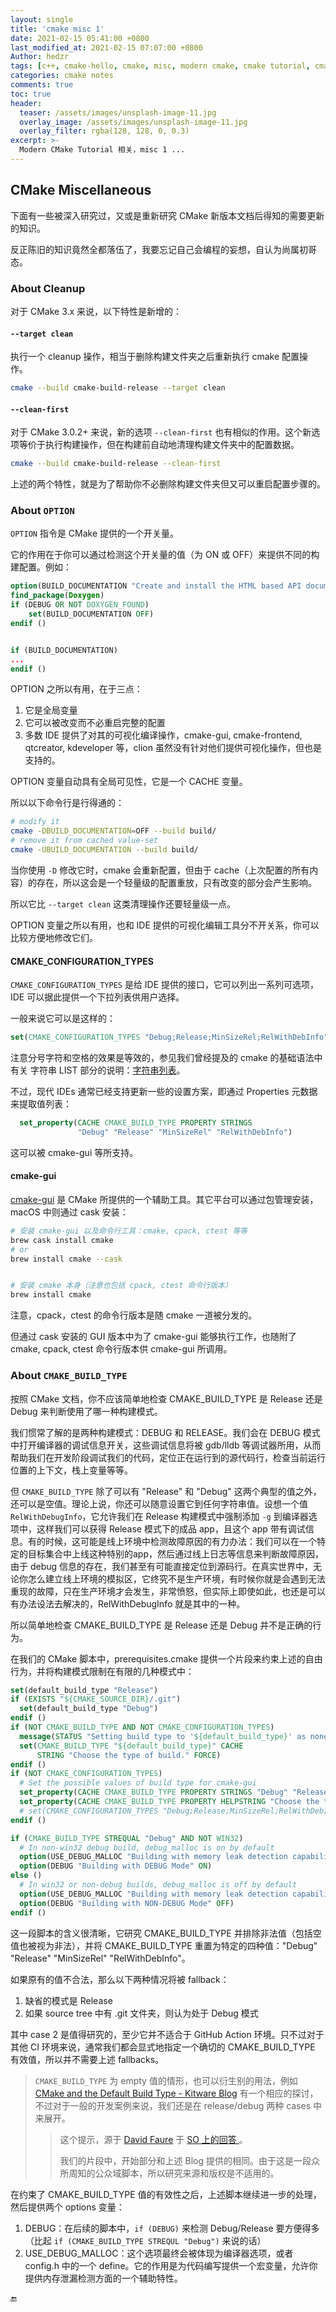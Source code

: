 ```yaml
---
layout: single
title: 'cmake misc 1'
date: 2021-02-15 05:41:00 +0800
last_modified_at: 2021-02-15 07:07:00 +0800
Author: hedzr
tags: [c++, cmake-hello, cmake, misc, modern cmake, cmake tutorial, cmake examples]
categories: cmake notes
comments: true
toc: true
header:
  teaser: /assets/images/unsplash-image-11.jpg
  overlay_image: /assets/images/unsplash-image-11.jpg
  overlay_filter: rgba(128, 128, 0, 0.3)
excerpt: >-
  Modern CMake Tutorial 相关，misc 1 ...
---
```






## CMake Miscellaneous

下面有一些被深入研究过，又或是重新研究 CMake 新版本文档后得知的需要更新的知识。

反正陈旧的知识竟然全都落伍了，我要忘记自己会编程的妄想，自认为尚属初哥态。



### About Cleanup

对于 CMake 3.x 来说，以下特性是新增的：

#### `--target clean`

执行一个 cleanup 操作，相当于删除构建文件夹之后重新执行 cmake 配置操作。

```bash
cmake --build cmake-build-release --target clean
```



#### `--clean-first`

对于 CMake 3.0.2+ 来说，新的选项 `--clean-first` 也有相似的作用。这个新选项等价于执行构建操作，但在构建前自动地清理构建文件夹中的配置数据。

```bash
cmake --build cmake-build-release --clean-first
```



上述的两个特性，就是为了帮助你不必删除构建文件夹但又可以重启配置步骤的。





### About `OPTION`

`OPTION` 指令是 CMake 提供的一个开关量。

它的作用在于你可以通过检测这个开关量的值（为 ON 或 OFF）来提供不同的构建配置。例如：

```cmake
option(BUILD_DOCUMENTATION "Create and install the HTML based API documentation (requires Doxygen)" OFF)
find_package(Doxygen)
if (DEBUG OR NOT DOXYGEN_FOUND)
    set(BUILD_DOCUMENTATION OFF)
endif ()


if (BUILD_DOCUMENTATION)
...
endif ()
```

OPTION 之所以有用，在于三点：

1. 它是全局变量
2. 它可以被改变而不必重启完整的配置
3. 多数 IDE 提供了对其的可视化编译操作，cmake-gui, cmake-frontend, qtcreator, kdeveloper 等，clion 虽然没有针对他们提供可视化操作，但也是支持的。

OPTION 变量自动具有全局可见性，它是一个 CACHE 变量。

所以以下命令行是行得通的：

```bash
# modify it
cmake -DBUILD_DOCUMENTATION=OFF --build build/
# remove it from cached value-set
cmake -UBUILD_DOCUMENTATION --build build/
```

当你使用 `-D` 修改它时，cmake 会重新配置，但由于 cache（上次配置的所有内容）的存在，所以这会是一个轻量级的配置重放，只有改变的部分会产生影响。

所以它比 `--target clean` 这类清理操作还要轻量级一点。

OPTION 变量之所以有用，也和 IDE 提供的可视化编辑工具分不开关系，你可以比较方便地修改它们。



#### CMAKE_CONFIGURATION_TYPES

`CMAKE_CONFIGURATION_TYPES` 是给 IDE 提供的接口，它可以列出一系列可选项，IDE 可以据此提供一个下拉列表供用户选择。

一般来说它可以是这样的：

```cmake
set(CMAKE_CONFIGURATION_TYPES "Debug;Release;MinSizeRel;RelWithDebInfo" CACHE STRING "" FORCE)
```

注意分号字符和空格的效果是等效的，参见我们曾经提及的 cmake 的基础语法中有关 字符串 LIST 部分的说明：[字符串列表](https://hedzr.github.io/cmake/notes/cmake-05/#%E5%AD%97%E7%AC%A6%E4%B8%B2%E5%88%97%E8%A1%A8)。

不过，现代 IDEs 通常已经支持更新一些的设置方案，即通过 Properties 元数据来提取值列表：

```cmake
  set_property(CACHE CMAKE_BUILD_TYPE PROPERTY STRINGS
               "Debug" "Release" "MinSizeRel" "RelWithDebInfo")
```

这可以被 cmake-gui 等所支持。

#### cmake-gui

[cmake-gui](https://cmake.org/cmake/help/latest/manual/cmake-gui.1.html) 是 CMake 所提供的一个辅助工具。其它平台可以通过包管理安装，macOS 中则通过 cask 安装：

```bash
# 安装 cmake-gui 以及命令行工具：cmake, cpack, ctest 等等
brew cask install cmake
# or
brew install cmake --cask


# 安装 cmake 本身（注意也包括 cpack, ctest 命令行版本）
brew install cmake
```

注意，cpack，ctest 的命令行版本是随 cmake 一道被分发的。

但通过 cask 安装的 GUI 版本中为了 cmake-gui 能够执行工作，也随附了 cmake, cpack, ctest 命令行版本供 cmake-gui 所调用。





### About `CMAKE_BUILD_TYPE`

按照 CMake 文档，你不应该简单地检查 CMAKE_BUILD_TYPE 是 Release 还是 Debug 来判断使用了哪一种构建模式。

我们惯常了解的是两种构建模式：DEBUG 和 RELEASE。我们会在 DEBUG 模式中打开编译器的调试信息开关，这些调试信息将被 gdb/lldb 等调试器所用，从而帮助我们在开发阶段调试我们的代码，定位正在运行到的源代码行，检查当前运行位置的上下文，栈上变量等等。

但 `CMAKE_BUILD_TYPE` 除了可以有 "Release" 和 "Debug" 这两个典型的值之外，还可以是空值。理论上说，你还可以随意设置它到任何字符串值。设想一个值 `RelWithDebugInfo`，它允许我们在 Release 构建模式中强制添加 `-g` 到编译器选项中，这样我们可以获得 Release 模式下的成品 app，且这个 app 带有调试信息。有的时候，这可能是线上环境中检测故障原因的有力办法：我们可以在一个特定的目标集合中上线这种特别的app，然后通过线上日志等信息来判断故障原因，由于 debug 信息的存在，我们甚至有可能直接定位到源码行。在真实世界中，无论你怎么建立线上环境的模拟区，它终究不是生产环境，有时候你就是会遇到无法重现的故障，只在生产环境才会发生，非常愤怒，但实际上即使如此，也还是可以有办法设法去解决的，RelWithDebugInfo 就是其中的一种。

所以简单地检查 CMAKE_BUILD_TYPE 是 Release 还是 Debug 并不是正确的行为。

在我们的 CMake 脚本中，prerequisites.cmake 提供一个片段来约束上述的自由行为，并将构建模式限制在有限的几种模式中：

```cmake
set(default_build_type "Release")
if (EXISTS "${CMAKE_SOURCE_DIR}/.git")
  set(default_build_type "Debug")
endif ()
if (NOT CMAKE_BUILD_TYPE AND NOT CMAKE_CONFIGURATION_TYPES)
  message(STATUS "Setting build type to '${default_build_type}' as none was specified.")
  set(CMAKE_BUILD_TYPE "${default_build_type}" CACHE
      STRING "Choose the type of build." FORCE)
endif ()
if (NOT CMAKE_CONFIGURATION_TYPES)
  # Set the possible values of build type for cmake-gui
  set_property(CACHE CMAKE_BUILD_TYPE PROPERTY STRINGS "Debug" "Release" "MinSizeRel" "RelWithDebInfo")
  set_property(CACHE CMAKE_BUILD_TYPE PROPERTY HELPSTRING "Choose the type of build")
  # set(CMAKE_CONFIGURATION_TYPES "Debug;Release;MinSizeRel;RelWithDebInfo" CACHE STRING "" FORCE)
endif ()

if (CMAKE_BUILD_TYPE STREQUAL "Debug" AND NOT WIN32)
  # In non-win32 debug build, debug_malloc is on by default
  option(USE_DEBUG_MALLOC "Building with memory leak detection capability." ON)
  option(DEBUG "Building with DEBUG Mode" ON)
else ()
  # In win32 or non-debug builds, debug_malloc is off by default
  option(USE_DEBUG_MALLOC "Building with memory leak detection capability." OFF)
  option(DEBUG "Building with NON-DEBUG Mode" OFF)
endif ()

```

这一段脚本的含义很清晰，它研究 CMAKE_BUILD_TYPE 并排除非法值（包括空值也被视为非法），并将 CMAKE_BUILD_TYPE 重置为特定的四种值："Debug" "Release" "MinSizeRel" "RelWithDebInfo"。

如果原有的值不合法，那么以下两种情况将被 fallback：

1. 缺省的模式是 Release
2. 如果 source tree 中有 .git 文件夹，则认为处于 Debug 模式

其中 case 2 是值得研究的，至少它并不适合于 GitHub Action 环境。只不过对于其他 CI 环境来说，通常我们都会显式地指定一个确切的 CMAKE_BUILD_TYPE 有效值，所以并不需要上述 fallbacks。

> `CMAKE_BUILD_TYPE` 为 empty 值的情形，也可以衍生别的用法，例如 [CMake and the Default Build Type - Kitware Blog](https://blog.kitware.com/cmake-and-the-default-build-type/) 有一个相应的探讨，不过对于一般的开发案例来说，我们还是在 release/debug 两种 cases 中来展开。
>
> > 这个提示，源于 [David Faure](https://stackoverflow.com/users/758288/david-faure) 于 [SO 上的回答 ](https://stackoverflow.com/a/57154400/6375060)。
> >
> > 我们的片段中，开始部分和上述 Blog 提供的相同。由于这是一段众所周知的公众域脚本，所以研究来源和版权是不适用的。

在约束了 CMAKE_BUILD_TYPE 值的有效性之后，上述脚本继续进一步的处理，然后提供两个 options 变量：

1. DEBUG：在后续的脚本中，`if (DEBUG)` 来检测 Debug/Release 要方便得多（比起 `if (CMAKE_BUILD_TYPE STREQUL "Debug")` 来说的话）
2. USE_DEBUG_MALLOC：这个选项最终会被体现为编译器选项，或者 config.h 中的一个 define。它的作用是为代码编写提供一个宏变量，允许你提供内存泄漏检测方面的一个辅助特性。















🔚